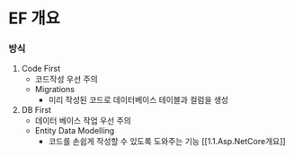 # EF 개요

### 방식

1. Code First
   * 코드작성 우선 주의
   * Migrations
     * 미리 작성된 코드로 데이터베이스 테이블과 컬럼을 생성
2. DB First
   * 데이터 베이스 작업 우선 주의
   * Entity Data Modelling
     * 코드를 손쉽게 작성할 수 있도록 도와주는 기능
[[1.1.Asp.NetCore개요]]